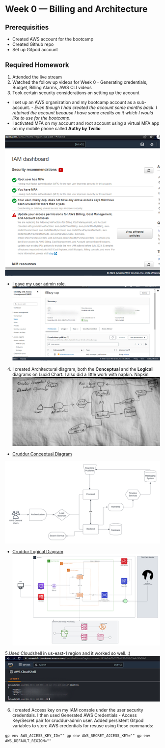 # Week 0 — Billing and Architecture

## Prerequisities
 - Created AWS account for the bootcamp
 - Created Github repo
 - Set up Gitpod account 

## Required Homework
1. Attended the live stream
2. Watched the follow up videos for Week 0 - Generating credentials, Budget, Billing Alarms, AWS CLI videos
3. Took certain security considerations on setting up the account
  - I set up an AWS organization and my bootcamp account as a sub-account. - *Even though I had created the account some months back. I retained the account because I have some credits on it which I would like to use for the bootcamp.*
  - I activated MFA on my account and root account using a virtual MFA app on my mobile phone called **Authy by Twilio**
  
  ![Security considerations for my user account](assets/Week%200-IAM%20security%20recommendations.png)
  
  - I gave my user admin role.
![Admin role to my IAM user](assets/Week0%20-AWS%20Admin%20-user.png)
4. I created Architectural diagram, both the **Conceptual** and the **Logical** diagrams on Lucid Chart. I also did a little work with napkin.
Napkin
   ![Napkin Diagram](assets/Week0%20-%20Napkin%20image.jpg)
  - [Cruddur Conceptual Diagram](https://lucid.app/lucidchart/d0099a6b-c439-49d6-9cd0-6ae210eb165e/edit?invitationId=inv_542f629e-965d-4657-8013-154f306e223e)
   
   ![Conceptual Diagram](assets/_Cruddur%20-%20Conceptual%20Diagram%20(1).png)
   
  - [Cruddur Logical Diagram](https://lucid.app/lucidchart/a5a64e5f-b0f1-40a0-88d6-8ce213c7d2e0/edit?viewport_loc=63%2C-255%2C3469%2C1747%2C0_0&invitationId=inv_55f3b14f-5f06-4c63-84af-845bfaaf1f5d)
  ![Conceptual Diagram](assets/Cruddur%20Logical%20Architecture%20Diagram%20(1).png)
   
5.Used Cloudshell in us-east-1 region and it worked so well. :)
![Cloudshell showing AWS Credentials](assets/Week0%20-AWS%20Cloudshell.png)

6. I created Access key on my IAM console under the user security credentials. I then used Generated AWS Credentials - Access Key/Secret pair for cruddur-admin user. Added persistent Gitpod variables to store AWS credentials for resuse using these commands:

`gp env AWS_ACCESS_KEY_ID=""
gp env AWS_SECRET_ACCESS_KEY=""
gp env AWS_DEFAULT_REGION=""`
